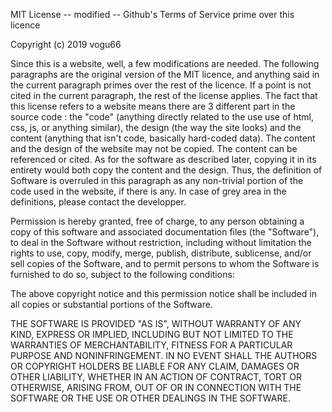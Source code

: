 MIT License -- modified -- Github's Terms of Service prime over this licence

Copyright (c) 2019 vogu66

Since this is a website, well, a few modifications are needed. The following
paragraphs are the original version of the MIT licence, and anything said in the
current paragraph primes over the rest of the licence. If a point is not cited
in the current paragraph, the rest of the license applies. The fact that this
license refers to a website means there are 3 different part in the source code :
the "code" (anything directly related to the use use of html, css, js, or anything
similar), the design (the way the site looks) and the content (anything that isn't
code, basically hard-coded data). The content and the design of the website may 
not be copied. The content can be referenced or cited. As for the software as 
described later, copying it in its entirety would both copy the content and the
design. Thus, the definition of Software is overruled in this paragraph as any
non-trivial portion of the code used in the website, if there is any. In case of
grey area in the definitions, please contact the developper.

Permission is hereby granted, free of charge, to any person obtaining a copy
of this software and associated documentation files (the "Software"), to deal
in the Software without restriction, including without limitation the rights
to use, copy, modify, merge, publish, distribute, sublicense, and/or sell
copies of the Software, and to permit persons to whom the Software is
furnished to do so, subject to the following conditions:

The above copyright notice and this permission notice shall be included in all
copies or substantial portions of the Software.

THE SOFTWARE IS PROVIDED "AS IS", WITHOUT WARRANTY OF ANY KIND, EXPRESS OR
IMPLIED, INCLUDING BUT NOT LIMITED TO THE WARRANTIES OF MERCHANTABILITY,
FITNESS FOR A PARTICULAR PURPOSE AND NONINFRINGEMENT. IN NO EVENT SHALL THE
AUTHORS OR COPYRIGHT HOLDERS BE LIABLE FOR ANY CLAIM, DAMAGES OR OTHER
LIABILITY, WHETHER IN AN ACTION OF CONTRACT, TORT OR OTHERWISE, ARISING FROM,
OUT OF OR IN CONNECTION WITH THE SOFTWARE OR THE USE OR OTHER DEALINGS IN THE
SOFTWARE.
